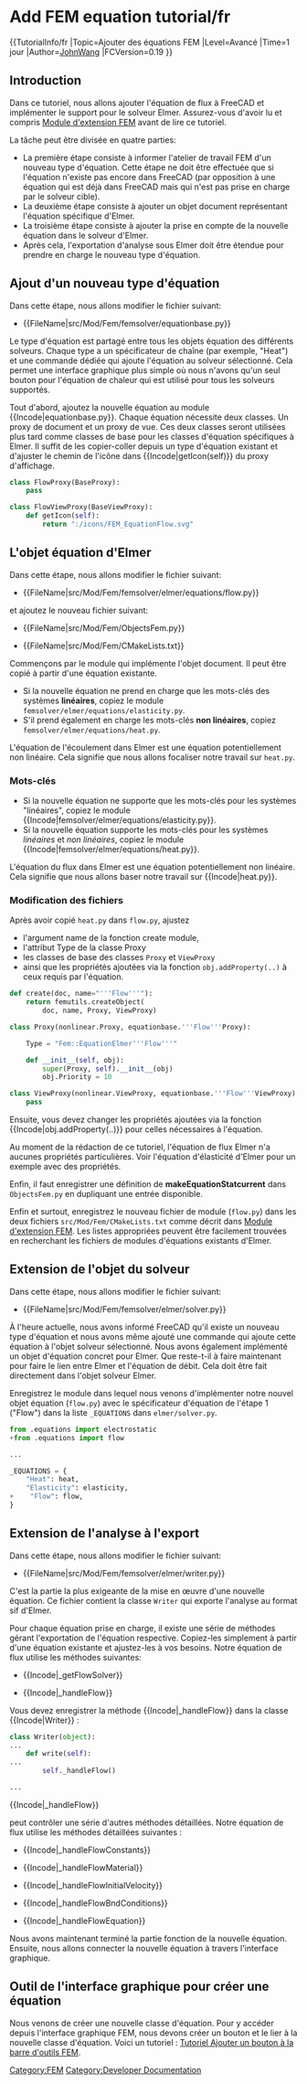 # Add FEM equation tutorial/fr




{{TutorialInfo/fr
|Topic=Ajouter des équations FEM
|Level=Avancé
|Time=1 jour
|Author=[JohnWang](User:JohnWang.md)
|FCVersion=0.19
}}

## Introduction

Dans ce tutoriel, nous allons ajouter l\'équation de flux à FreeCAD et implémenter le support pour le solveur Elmer. Assurez-vous d\'avoir lu et compris [Module d\'extension FEM](Extend_FEM_Module/fr.md) avant de lire ce tutoriel.

La tâche peut être divisée en quatre parties:

-   La première étape consiste à informer l\'atelier de travail FEM d\'un nouveau type d\'équation. Cette étape ne doit être effectuée que si l\'équation n\'existe pas encore dans FreeCAD (par opposition à une équation qui est déjà dans FreeCAD mais qui n\'est pas prise en charge par le solveur cible).
-   La deuxième étape consiste à ajouter un objet document représentant l'équation spécifique d'Elmer.
-   La troisième étape consiste à ajouter la prise en compte de la nouvelle équation dans le solveur d\'Elmer.
-   Après cela, l\'exportation d\'analyse sous Elmer doit être étendue pour prendre en charge le nouveau type d\'équation.

## Ajout d\'un nouveau type d\'équation 

Dans cette étape, nous allons modifier le fichier suivant:

-    {{FileName|src/Mod/Fem/femsolver/equationbase.py}}
    

Le type d\'équation est partagé entre tous les objets équation des différents solveurs. Chaque type a un spécificateur de chaîne (par exemple, \"Heat\") et une commande dédiée qui ajoute l\'équation au solveur sélectionné. Cela permet une interface graphique plus simple où nous n\'avons qu\'un seul bouton pour l\'équation de chaleur qui est utilisé pour tous les solveurs supportés.

Tout d\'abord, ajoutez la nouvelle équation au module {{Incode|equationbase.py}}. Chaque équation nécessite deux classes. Un proxy de document et un proxy de vue. Ces deux classes seront utilisées plus tard comme classes de base pour les classes d\'équation spécifiques à Elmer. Il suffit de les copier-coller depuis un type d\'équation existant et d\'ajuster le chemin de l\'icône dans {{Incode|getIcon(self)}} du proxy d\'affichage.


```python
class FlowProxy(BaseProxy):
    pass

class FlowViewProxy(BaseViewProxy):
    def getIcon(self):
        return ":/icons/FEM_EquationFlow.svg"
```

## L\'objet équation d\'Elmer 

Dans cette étape, nous allons modifier le fichier suivant:

-    {{FileName|src/Mod/Fem/femsolver/elmer/equations/flow.py}}
    

et ajoutez le nouveau fichier suivant:

-    {{FileName|src/Mod/Fem/ObjectsFem.py}}
    

-    {{FileName|src/Mod/Fem/CMakeLists.txt}}
    

Commençons par le module qui implémente l\'objet document. Il peut être copié à partir d\'une équation existante.

-   Si la nouvelle équation ne prend en charge que les mots-clés des systèmes **linéaires**, copiez le module `femsolver/elmer/equations/elasticity.py`.
-   S\'il prend également en charge les mots-clés **non linéaires**, copiez `femsolver/elmer/equations/heat.py`.

L\'équation de l\'écoulement dans Elmer est une équation potentiellement non linéaire. Cela signifie que nous allons focaliser notre travail sur `heat.py`.

### Mots-clés 

-   Si la nouvelle équation ne supporte que les mots-clés pour les systèmes \"linéaires\", copiez le module {{Incode|femsolver/elmer/equations/elasticity.py}}.
-   Si la nouvelle équation supporte les mots-clés pour les systèmes *linéaires* et *non linéaires*, copiez le module {{Incode|femsolver/elmer/equations/heat.py}}.

L\'équation du flux dans Elmer est une équation potentiellement non linéaire. Cela signifie que nous allons baser notre travail sur {{Incode|heat.py}}.

### Modification des fichiers 

Après avoir copié `heat.py` dans `flow.py`, ajustez

-   l'argument name de la fonction create module,
-   l'attribut Type de la classe Proxy
-   les classes de base des classes `Proxy` et `ViewProxy`
-   ainsi que les propriétés ajoutées via la fonction `obj.addProperty(..)` à ceux requis par l\'équation.


```python
def create(doc, name="'''Flow'''"):
    return femutils.createObject(
        doc, name, Proxy, ViewProxy)

class Proxy(nonlinear.Proxy, equationbase.'''Flow'''Proxy):

    Type = "Fem::EquationElmer'''Flow'''"

    def __init__(self, obj):
        super(Proxy, self).__init__(obj)
        obj.Priority = 10

class ViewProxy(nonlinear.ViewProxy, equationbase.'''Flow'''ViewProxy):
    pass
```

Ensuite, vous devez changer les propriétés ajoutées via la fonction {{Incode|obj.addProperty(..)}} pour celles nécessaires à l\'équation.

Au moment de la rédaction de ce tutoriel, l\'équation de flux Elmer n\'a aucunes propriétés particulières. Voir l\'équation d\'élasticité d\'Elmer pour un exemple avec des propriétés.

Enfin, il faut enregistrer une définition de **makeEquationStatcurrent** dans `ObjectsFem.py` en dupliquant une entrée disponible.

Enfin et surtout, enregistrez le nouveau fichier de module (`flow.py`) dans les deux fichiers `src/Mod/Fem/CMakeLists.txt` comme décrit dans [Module d\'extension FEM](https://www.freecadweb.org/wiki/Extend_FEM_Module/fr). Les listes appropriées peuvent être facilement trouvées en recherchant les fichiers de modules d'équations existants d'Elmer.

## Extension de l\'objet du solveur 

Dans cette étape, nous allons modifier le fichier suivant:

-    {{FileName|src/Mod/Fem/femsolver/elmer/solver.py}}
    

À l\'heure actuelle, nous avons informé FreeCAD qu\'il existe un nouveau type d\'équation et nous avons même ajouté une commande qui ajoute cette équation à l\'objet solveur sélectionné. Nous avons également implémenté un objet d\'équation concret pour Elmer. Que reste-t-il à faire maintenant pour faire le lien entre Elmer et l\'équation de débit. Cela doit être fait directement dans l\'objet solveur Elmer.

Enregistrez le module dans lequel nous venons d\'implémenter notre nouvel objet équation (`flow.py`) avec le spécificateur d\'équation de l\'étape 1 (\"Flow\") dans la liste `_EQUATIONS` dans `elmer/solver.py`.


```python
from .equations import electrostatic
+from .equations import flow

...

_EQUATIONS = {
    "Heat": heat,
    "Elasticity": elasticity,
+    "Flow": flow,
}
```

## Extension de l\'analyse à l\'export 

Dans cette étape, nous allons modifier le fichier suivant:

-    {{FileName|src/Mod/Fem/femsolver/elmer/writer.py}}
    

C\'est la partie la plus exigeante de la mise en œuvre d\'une nouvelle équation. Ce fichier contient la classe `Writer` qui exporte l\'analyse au format sif d\'Elmer.

Pour chaque équation prise en charge, il existe une série de méthodes gérant l\'exportation de l\'équation respective. Copiez-les simplement à partir d\'une équation existante et ajustez-les à vos besoins. Notre équation de flux utilise les méthodes suivantes:

-    {{Incode|_getFlowSolver}}
    

-    {{Incode|_handleFlow}}
    

Vous devez enregistrer la méthode {{Incode|_handleFlow}} dans la classe {{Incode|Writer}} :


```python
class Writer(object):
...
    def write(self):
...
        self._handleFlow()

...

```


{{Incode|_handleFlow}}

peut contrôler une série d\'autres méthodes détaillées. Notre équation de flux utilise les méthodes détaillées suivantes :

-    {{Incode|_handleFlowConstants}}
    

-    {{Incode|_handleFlowMaterial}}
    

-    {{Incode|_handleFlowInitialVelocity}}
    

-    {{Incode|_handleFlowBndConditions}}
    

-    {{Incode|_handleFlowEquation}}
    

Nous avons maintenant terminé la partie fonction de la nouvelle équation. Ensuite, nous allons connecter la nouvelle équation à travers l\'interface graphique.

## Outil de l\'interface graphique pour créer une équation 

Nous venons de créer une nouvelle classe d\'équation. Pour y accéder depuis l\'interface graphique FEM, nous devons créer un bouton et le lier à la nouvelle classe d\'équation. Voici un tutoriel : [Tutoriel Ajouter un bouton à la barre d\'outils FEM](Add_button_to_FEM_toolbar_tutorial/fr.md).

[Category:FEM](Category:FEM.md) [Category:Developer Documentation](Category:Developer_Documentation.md)
